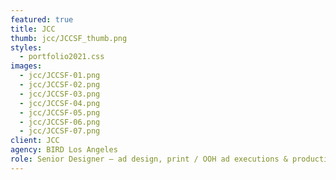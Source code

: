 ```yaml
---
featured: true
title: JCC
thumb: jcc/JCCSF_thumb.png
styles:
  - portfolio2021.css
images:
  - jcc/JCCSF-01.png
  - jcc/JCCSF-02.png
  - jcc/JCCSF-03.png
  - jcc/JCCSF-04.png
  - jcc/JCCSF-05.png
  - jcc/JCCSF-06.png
  - jcc/JCCSF-07.png
client: JCC
agency: BIRD Los Angeles
role: Senior Designer – ad design, print / OOH ad executions & productions, online banner ads & landing page designs
---
```

